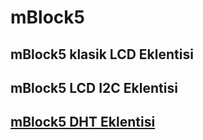 # mBlock5
## mBlock5 klasik LCD  Eklentisi
## mBlock5 LCD I2C Eklentisi
## [mBlock5 DHT Eklentisi](https://github.com/serhatkagans/mBlock5/blob/main/dht_eklentisi.md)

